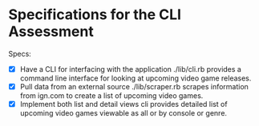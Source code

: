 # Specifications for the CLI Assessment

Specs:
- [x] Have a CLI for interfacing with the application
  ./lib/cli.rb provides a command line interface for looking at upcoming video game releases.
- [x] Pull data from an external source
  ./lib/scraper.rb scrapes information from ign.com to create a list of upcoming video games.
- [x] Implement both list and detail views
  cli provides detailed list of upcoming video games viewable as all or by console or genre.
